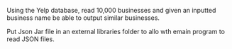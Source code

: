 Using the Yelp database, read 10,000 businesses and given an inputted business name be able to output similar businesses.

Put Json Jar file in an external libraries folder to allo wth emain program to read JSON files.
